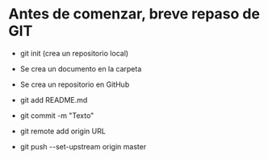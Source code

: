 # Antes de comenzar, breve repaso de GIT

* git init (crea un repositorio local)

* Se crea un documento en la carpeta

* Se crea un repositorio en GitHub

* git add README.md

* git commit -m "Texto"

* git remote add origin URL

* git push --set-upstream origin master